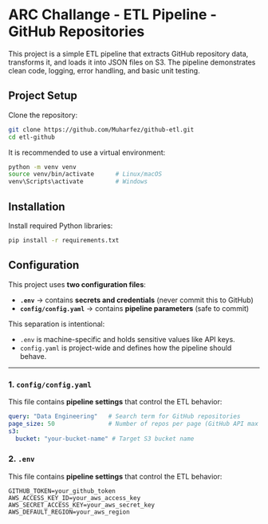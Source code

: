 # ARC Challange - ETL Pipeline - GitHub Repositories

This project is a simple ETL pipeline that extracts GitHub repository data, transforms it, and loads it into JSON files on S3. The pipeline demonstrates clean code, logging, error handling, and basic unit testing.

## Project Setup

Clone the repository:

```bash
git clone https://github.com/Muharfez/github-etl.git
cd etl-github
```
It is recommended to use a virtual environment:
```bash
python -m venv venv
source venv/bin/activate      # Linux/macOS
venv\Scripts\activate         # Windows
```

## Installation

Install required Python libraries:
```bash
pip install -r requirements.txt
```

## Configuration

This project uses **two configuration files**:

- **`.env`** → contains **secrets and credentials** (never commit this to GitHub)  
- **`config/config.yaml`** → contains **pipeline parameters** (safe to commit)  

This separation is intentional:  
- `.env` is machine-specific and holds sensitive values like API keys.  
- `config.yaml` is project-wide and defines how the pipeline should behave.  

---

### 1. `config/config.yaml`

This file contains **pipeline settings** that control the ETL behavior:

```yaml
query: "Data Engineering"   # Search term for GitHub repositories
page_size: 50               # Number of repos per page (GitHub API max is 100)
s3:
  bucket: "your-bucket-name" # Target S3 bucket name
```

### 2. `.env`

This file contains **pipeline settings** that control the ETL behavior:

```env
GITHUB_TOKEN=your_github_token
AWS_ACCESS_KEY_ID=your_aws_access_key
AWS_SECRET_ACCESS_KEY=your_aws_secret_key
AWS_DEFAULT_REGION=your_aws_region

